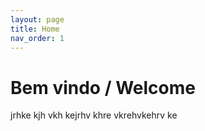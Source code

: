 ```yaml
---
layout: page
title: Home
nav_order: 1
---
```


# Bem vindo / Welcome

jrhke kjh vkh kejrhv khre vkrehvkehrv ke
